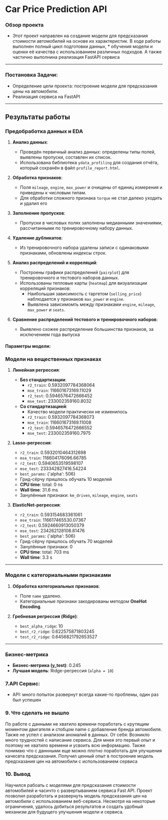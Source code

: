 # Car Price Prediction API

### Обзор проекта
* Этот проект направлен на создание модели для предсказания стоимости автомобилей на основе их характеристик. В ходе работы выполнен полный цикл подготовки данных, * обучения модели и оценки её качества с использованием различных подходов. А также частично выполнина реализация FastAPI сервиса
---

###  Постановка Задачи:
* Определение цели проекта: построение модели для предсказания цены на автомобили.
* Реализация сервиса на FastAPI
---

## Результаты работы

### Предобработка данных и EDA
1. **Анализ данных**:
   - Проведён первичный анализ данных: определены типы полей, выявлены пропуски, составлен их список.
   - Использована библиотека `ydata_profiling` для создания отчёта, который сохранён в файл `profile_report.html`.

2. **Обработка признаков**:
   - Поля `mileage`, `engine`, `max_power` и  очищены от единиц измерения и приведены к числовым типам.
   - Для обработки сложного признака `torque` не стал далеко уходить и удалил его

3. **Заполнение пропусков**:
   - Пропуски в числовых полях заполнены медианными значениями, рассчитанными по тренировочному набору данных.

4. **Удаление дубликатов**:
   - Из тренировочного набора удалены записи с одинаковыми признаками, обновлены индексы строк.

5. **Анализ распределений и корреляций**:
   - Построены графики распределений (`pairplot`) для тренировочного и тестового наборов данных.
   - Использованы тепловые карты (`heatmap`) для визуализации корреляций признаков:
     - Наибольшая зависимость с таргетом (`selling_price`) наблюдается у признаков `max_power` и `engine`.
     - Выявлена зависимомть между признаками `engine`, `mileage`, `max_power` и `seats`.

6. **Сравнение распределений тестового и тренировочного наборов**:
   - Выявлено схожее распределение большинства признаков, за исключением года выпуска


#### Параметры модели:
### Модели на вещественных признаках

1. **Линейная регрессия**:
   - **Без стандартизации**:  
     - `r2_train`: 0.5932097784368064  
     - `mse_train`: 116601673169.11029  
     - `r2_test`: 0.5946576472666452  
     - `mse_test`: 233002359160.8032  
   - **Со стандартизацией**:  
     - Качество модели практически не изменилось  
     - `r2_train`: 0.5932097784368073  
     - `mse_train`: 116601673169.11008  
     - `r2_test`: 0.5946576472666552  
     - `mse_test`: 233002359160.7975  

2. **Lasso-регрессия**:
   - `r2_train`: 0.5932010464312698  
   - `mse_train`: 116604176096.66785  
   - `r2_test`: 0.5940653519598107  
   - `mse_test`: 233342827416.54224  
   - `best_params`: {'alpha': 506}  
   - Грид-сёрчу пришлось обучать 10 моделей  
   - **CPU time**: total: 0 ns  
   - **Wall time**: 31.6 ms  
   - Занулённые признаки: `km_driven`, `mileage`, `engine`, `seats`  

3. **ElasticNet-регрессия**:
   - `r2_train`: 0.593154683361061  
   - `mse_train`: 116617465530.07367  
   - `r2_test`: 0.5924660913050379  
   - `mse_test`: 234262128108.81476  
   - `best_params`: {'alpha': 506}  
   - Грид-сёрчу пришлось обучать 70 моделей  
   - Занулённые признаки: 0  
   - **CPU time**: total: 703 ms  
   - **Wall time**: 3.3 s  

---

### Модели с категориальными признаками

1. **Обработка категориальных признаков**:
   - Поле `name` удалено.  
   - Категориальные признаки закодированы методом **OneHot Encoding**.

2. **Гребневая регрессия (Ridge)**:
   - `best_alpha_ridge`: 10  
   - `best_r2_ridge`: 0.622575871803245  
   - `test_r2_ridge`: 0.6456821792653527  

---

### Бизнес-метрика

- **Бизнес-метрика (y_test)**: 0.245  
- **Лучшая модель**: Ridge-регрессия (`alpha = 10`)  
 

### 7.API Сервис:
* API: много попыток развернут всегда какие-то проблемы, один раз был успешен
  


### 9. Что сделать не вышло
По работе с данными не хватило времени поработать с крутящим моментом двигателя и стобцом name с добавление бренда автомобиля. Также не успел с анализом аномалий в данных. От себя: Возникло много трудностей с написание сервиса.
Для мнея это первый опыт и поэтому не хватило времени и усвоить всю информацию. Также понимаю что с даннными еще можно плотно поработать для улучшения качесвта предсказания. Получил ценный опыт в построение модель предсказания цен на автомобили с использованием сервиса


### 10. Вывод
Научился рабоать с моделями для предсказания стоимости автомобилей и часичто с развертыванием сервиса Fast API.
Проект позволил разработать и развернуть модель предсказания цен на автомобили с использованием веб-сервиса. Несмотря на некоторые ограничения, удалось добиться результатов и создать удобный механизм для будущего улучшения модели и сервиса.


